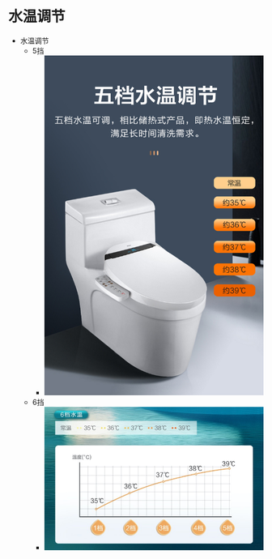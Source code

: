 # 水温调节

* 水温调节
  * 5挡
    * ![water_temprature_adjust](../../assets/img/water_temprature_adjust.jpg)
  * 6挡
    * ![warm_water_6_level](../../assets/img/warm_water_6_level.jpg)
